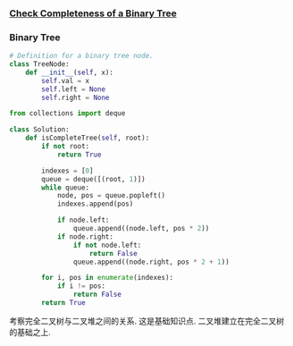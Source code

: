 ### [Check Completeness of a Binary Tree](https://leetcode.com/problems/check-completeness-of-a-binary-tree/)


### Binary Tree


```Python
# Definition for a binary tree node.
class TreeNode:
    def __init__(self, x):
        self.val = x
        self.left = None
        self.right = None

from collections import deque

class Solution:
    def isCompleteTree(self, root):
        if not root:
            return True

        indexes = [0]
        queue = deque([(root, 1)])
        while queue:
            node, pos = queue.popleft()
            indexes.append(pos)

            if node.left:
                queue.append((node.left, pos * 2))
            if node.right:
                if not node.left:
                    return False
                queue.append((node.right, pos * 2 + 1))

        for i, pos in enumerate(indexes):
            if i != pos:
                return False
        return True
```

考察完全二叉树与二叉堆之间的关系. 这是基础知识点. 二叉堆建立在完全二叉树的基础之上.
